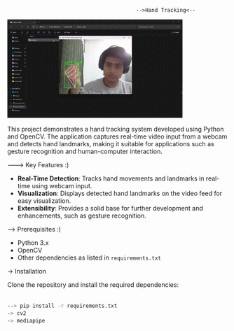 
                                             -->Hand Tracking<--

<!DOCTYPE html>
<html lang="en">
<body>
    <img src="demonstration.gif" alt="Centered GIF">
</body>
</html>



This project demonstrates a hand tracking system developed using Python and OpenCV. The application captures real-time video input from a webcam and detects hand landmarks, making it suitable for applications such as gesture recognition and human-computer interaction.

---> Key Features :)

- **Real-Time Detection**: Tracks hand movements and landmarks in real-time using webcam input.
- **Visualization**: Displays detected hand landmarks on the video feed for easy visualization.
- **Extensibility**: Provides a solid base for further development and enhancements, such as gesture recognition.

--> Prerequisites  :)

- Python 3.x
- OpenCV
- Other dependencies as listed in `requirements.txt`

-> Installation

Clone the repository and install the required dependencies:

```bash

--> pip install -r requirements.txt
-> cv2
-> mediapipe

